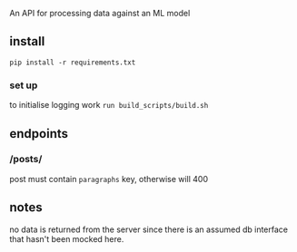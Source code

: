 An API for processing data against an ML model

## install

`pip install -r requirements.txt`

### set up
to initialise logging work 
`run build_scripts/build.sh`


## endpoints
### /posts/
post must contain `paragraphs` key, otherwise will 400



## notes
no data is returned from the server since there is an assumed db interface that hasn't been mocked here.